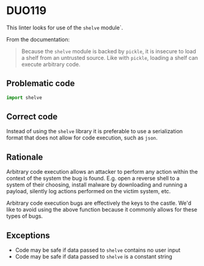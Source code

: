 # DUO119

This linter looks for use of the `shelve` module`.

From the documentation:

> Because the `shelve` module is backed by `pickle`, it is insecure to load
> a shelf from an untrusted source. Like with `pickle`, loading a shelf can
> execute arbitrary code.

## Problematic code

```python
import shelve
```

## Correct code

Instead of using the `shelve` library it is preferable to use a serialization
format that does not allow for code execution, such as `json`.

## Rationale

Arbitrary code execution allows an attacker to perform any action within the
context of the system the bug is found. E.g. open a reverse shell to a system
of their choosing, install malware by downloading and running a payload,
silently log actions performed on the victim system, etc.

Arbitrary code execution bugs are effectively the keys to the castle. We'd
like to avoid using the above function because it commonly allows for these
types of bugs.

## Exceptions

* Code may be safe if data passed to `shelve` contains no user input
* Code may be safe if data passed to `shelve` is a constant string
